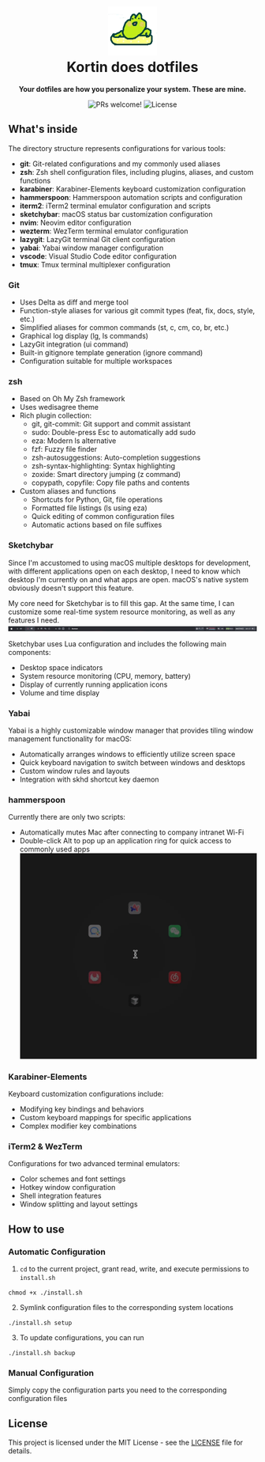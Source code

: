 <h1 align="center">
  <br>
  <img src="./_images/logo.png" alt="" width="100">
  <br>
  Kortin does dotfiles
  <br>
</h1>

<p align="center">
  <strong>Your dotfiles are how you personalize your system. These are mine.</strong>
</p>

<p align="center">
  <img src="https://img.shields.io/badge/PRs-welcome-%23DA70D6.svg" alt="PRs welcome!" />
  <img alt="License" src="https://img.shields.io/badge/license-MIT-%23DA70D6">
</p>


## What's inside
The directory structure represents configurations for various tools:
 - **git**: Git-related configurations and my commonly used aliases
 - **zsh**: Zsh shell configuration files, including plugins, aliases, and custom functions
 - **karabiner**: Karabiner-Elements keyboard customization configuration
 - **hammerspoon**: Hammerspoon automation scripts and configuration
 - **iterm2**: iTerm2 terminal emulator configuration and scripts
 - **sketchybar**: macOS status bar customization configuration
 - **nvim**: Neovim editor configuration
 - **wezterm**: WezTerm terminal emulator configuration
 - **lazygit**: LazyGit terminal Git client configuration
 - **yabai**: Yabai window manager configuration
 - **vscode**: Visual Studio Code editor configuration
 - **tmux**: Tmux terminal multiplexer configuration

### Git
- Uses Delta as diff and merge tool
- Function-style aliases for various git commit types (feat, fix, docs, style, etc.)
- Simplified aliases for common commands (st, c, cm, co, br, etc.)
- Graphical log display (lg, ls commands)
- LazyGit integration (ui command)
- Built-in gitignore template generation (ignore command)
- Configuration suitable for multiple workspaces

### zsh
- Based on Oh My Zsh framework
- Uses wedisagree theme
- Rich plugin collection:
  - git, git-commit: Git support and commit assistant
  - sudo: Double-press Esc to automatically add sudo
  - eza: Modern ls alternative
  - fzf: Fuzzy file finder
  - zsh-autosuggestions: Auto-completion suggestions
  - zsh-syntax-highlighting: Syntax highlighting
  - zoxide: Smart directory jumping (z command)
  - copypath, copyfile: Copy file paths and contents
- Custom aliases and functions
  - Shortcuts for Python, Git, file operations
  - Formatted file listings (ls using eza)
  - Quick editing of common configuration files
  - Automatic actions based on file suffixes

### Sketchybar
Since I'm accustomed to using macOS multiple desktops for development, with different applications open on each desktop, I need to know which desktop I'm currently on and what apps are open. macOS's native system obviously doesn't support this feature.

My core need for Sketchybar is to fill this gap. At the same time, I can customize some real-time system resource monitoring, as well as any features I need.
<img src="./_images/sketchybar.png" />

Sketchybar uses Lua configuration and includes the following main components:
- Desktop space indicators
- System resource monitoring (CPU, memory, battery)
- Display of currently running application icons
- Volume and time display

### Yabai
Yabai is a highly customizable window manager that provides tiling window management functionality for macOS:
- Automatically arranges windows to efficiently utilize screen space
- Quick keyboard navigation to switch between windows and desktops
- Custom window rules and layouts
- Integration with skhd shortcut key daemon

### hammerspoon
Currently there are only two scripts:
- Automatically mutes Mac after connecting to company intranet Wi-Fi
- Double-click Alt to pop up an application ring for quick access to commonly used apps
  <img src="./_images/hammerspoon-ring.gif" />

### Karabiner-Elements
Keyboard customization configurations include:
- Modifying key bindings and behaviors
- Custom keyboard mappings for specific applications
- Complex modifier key combinations

### iTerm2 & WezTerm
Configurations for two advanced terminal emulators:
- Color schemes and font settings
- Hotkey window configuration
- Shell integration features
- Window splitting and layout settings

## How to use

### Automatic Configuration
1. `cd` to the current project, grant read, write, and execute permissions to `install.sh`
```shell
chmod +x ./install.sh
```
2. Symlink configuration files to the corresponding system locations
```shell
./install.sh setup
```
3. To update configurations, you can run
```shell
./install.sh backup
```

### Manual Configuration
Simply copy the configuration parts you need to the corresponding configuration files

## License

This project is licensed under the MIT License - see the [LICENSE](LICENSE) file for details.
